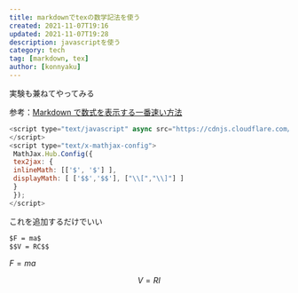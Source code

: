 ```yaml
---
title: markdownでtexの数学記法を使う
created: 2021-11-07T19:16
updated: 2021-11-07T19:28
description: javascriptを使う
category: tech
tag: [markdown, tex]
author: [konnyaku]
---
```


実験も兼ねてやってみる

参考：[Markdown で数式を表示する一番速い方法](https://qiita.com/tomtsutom0122/items/e0ab6b6ccbd369db1aa2)

```js
<script type="text/javascript" async src="https://cdnjs.cloudflare.com/ajax/libs/mathjax/2.7.7/MathJax.js?config=TeX-MML-AM_CHTML">
</script>
<script type="text/x-mathjax-config">
 MathJax.Hub.Config({
 tex2jax: {
 inlineMath: [['$', '$'] ],
 displayMath: [ ['$$','$$'], ["\\[","\\]"] ]
 }
 });
</script>
```

<script type="text/javascript" async src="https://cdnjs.cloudflare.com/ajax/libs/mathjax/2.7.7/MathJax.js?config=TeX-MML-AM_CHTML">
</script>
<script type="text/x-mathjax-config">
 MathJax.Hub.Config({
 tex2jax: {
 inlineMath: [['$', '$'] ],
 displayMath: [ ['$$','$$'], ["\\[","\\]"] ]
 }
 });
</script>

これを追加するだけでいい

```md
$F = ma$
$$V = RC$$
```

$F = ma$

$$ V = RI$$
